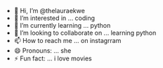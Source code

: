 - 👋 Hi, I’m @thelauraekwe
- 👀 I’m interested in ... coding
- 🌱 I’m currently learning ... python
- 💞️ I’m looking to collaborate on ... learning python
- 📫 How to reach me ... on instagrram
- 😄 Pronouns: ... she
- ⚡ Fun fact: ... i love movies

<!---
thelauraekwe/thelauraekwe is a ✨ special ✨ repository because its `README.md` (this file) appears on your GitHub profile.
You can click the Preview link to take a look at your changes.
--->
